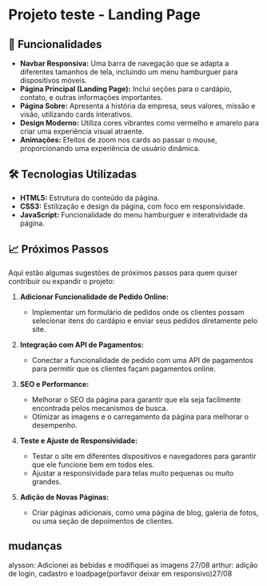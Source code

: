 # Projeto teste - Landing Page



## 🚀 Funcionalidades

- **Navbar Responsiva:** Uma barra de navegação que se adapta a diferentes tamanhos de tela, incluindo um menu hamburguer para dispositivos móveis.
- **Página Principal (Landing Page):** Inclui seções para o cardápio, contato, e outras informações importantes.
- **Página Sobre:** Apresenta a história da empresa, seus valores, missão e visão, utilizando cards interativos.
- **Design Moderno:** Utiliza cores vibrantes como vermelho e amarelo para criar uma experiência visual atraente.
- **Animações:** Efeitos de zoom nos cards ao passar o mouse, proporcionando uma experiência de usuário dinâmica.

## 🛠️ Tecnologias Utilizadas

- **HTML5:** Estrutura do conteúdo da página.
- **CSS3:** Estilização e design da página, com foco em responsividade.
- **JavaScript:** Funcionalidade do menu hamburguer e interatividade da página.

## 📈 Próximos Passos

Aqui estão algumas sugestões de próximos passos para quem quiser contribuir ou expandir o projeto:

1. **Adicionar Funcionalidade de Pedido Online:**
   - Implementar um formulário de pedidos onde os clientes possam selecionar itens do cardápio e enviar seus pedidos diretamente pelo site.

2. **Integração com API de Pagamentos:**
   - Conectar a funcionalidade de pedido com uma API de pagamentos para permitir que os clientes façam pagamentos online.

3. **SEO e Performance:**
   - Melhorar o SEO da página para garantir que ela seja facilmente encontrada pelos mecanismos de busca.
   - Otimizar as imagens e o carregamento da página para melhorar o desempenho.

4. **Teste e Ajuste de Responsividade:**
   - Testar o site em diferentes dispositivos e navegadores para garantir que ele funcione bem em todos eles.
   - Ajustar a responsividade para telas muito pequenas ou muito grandes.

5. **Adição de Novas Páginas:**
   - Criar páginas adicionais, como uma página de blog, galeria de fotos, ou uma seção de depoimentos de clientes.


## mudanças 

alysson: Adicionei as bebidas e modifiquei as imagens 27/08
arthur: adição de login, cadastro e loadpage(porfavor deixar em responsivo)27/08

